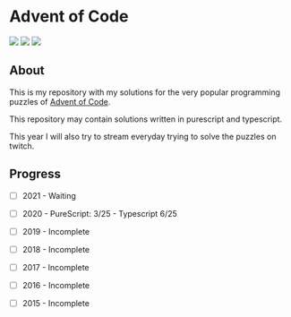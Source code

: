 # Advent of Code

[![](https://img.shields.io/github/followers/vycdev?label=Follow%20me&style=social)](https://github.com/login?return_to=https%3A%2F%2Fgithub.com%2Fvycdev) [![](https://img.shields.io/twitch/status/vycdev?style=social)](https://www.twitch.tv/vycdev) [![](https://img.shields.io/twitter/follow/vycdev?style=social)](https://twitter.com/vycdev)
## About 
This is my repository with my solutions for the very popular programming puzzles of [Advent of Code](https://adventofcode.com/).

This repository may contain solutions written in purescript and typescript. 

This year I will also try to stream everyday trying to solve the puzzles on twitch.

## Progress
- [ ] 2021 - Waiting
- [ ] 2020 - PureScript: 3/25 - Typescript 6/25
- [ ] 2019 - Incomplete
- [ ] 2018 - Incomplete
- [ ] 2017 - Incomplete
- [ ] 2016 - Incomplete
- [ ] 2015 - Incomplete



